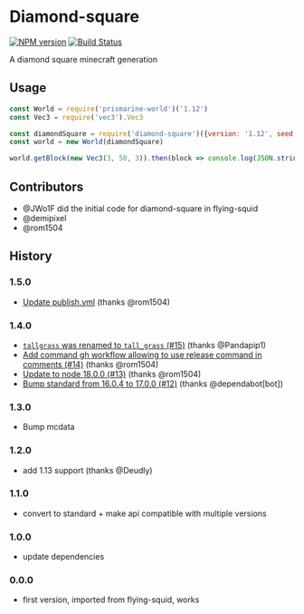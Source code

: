 # Diamond-square
[![NPM version](https://img.shields.io/npm/v/diamond-square.svg)](http://npmjs.com/package/diamond-square)
[![Build Status](https://github.com/PrismarineJS/diamond-square/workflows/CI/badge.svg)](https://github.com/PrismarineJS/diamond-square/actions?query=workflow%3A%22CI%22)

A diamond square minecraft generation

## Usage

```js
const World = require('prismarine-world')('1.12')
const Vec3 = require('vec3').Vec3

const diamondSquare = require('diamond-square')({version: '1.12', seed: Math.floor(Math.random() * Math.pow(2, 31))})
const world = new World(diamondSquare)

world.getBlock(new Vec3(3, 50, 3)).then(block => console.log(JSON.stringify(block, null, 2)))
```

## Contributors

* @JWo1F did the initial code for diamond-square in flying-squid
* @demipixel
* @rom1504

## History

### 1.5.0
* [Update publish.yml](https://github.com/PrismarineJS/diamond-square/commit/4e5681e3d12fbeca9f809c472ecbb148689fabaf) (thanks @rom1504)

### 1.4.0
* [`tallgrass` was renamed to `tall_grass` (#15)](https://github.com/PrismarineJS/diamond-square/commit/ded51456c73243088f721ad5f8665ff16b2aab8c) (thanks @Pandapip1)
* [Add command gh workflow allowing to use release command in comments (#14)](https://github.com/PrismarineJS/diamond-square/commit/57bbf99d116cb787f8c99c069c7aa2ad49377a94) (thanks @rom1504)
* [Update to node 18.0.0 (#13)](https://github.com/PrismarineJS/diamond-square/commit/204d092acb33acfe73e7d0ef5d5bbcec0847b596) (thanks @rom1504)
* [Bump standard from 16.0.4 to 17.0.0 (#12)](https://github.com/PrismarineJS/diamond-square/commit/88a291d97b765bb4533c486c6dae6411283a309b) (thanks @dependabot[bot])

### 1.3.0

* Bump mcdata

### 1.2.0

* add 1.13 support (thanks @Deudly)

### 1.1.0

* convert to standard + make api compatible with multiple versions

### 1.0.0

* update dependencies

### 0.0.0

* first version, imported from flying-squid, works
